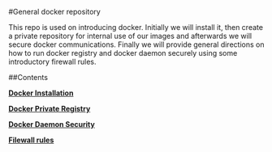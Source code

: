 #General docker repository

This repo is used on introducing docker. Initially we will install it, then create a private repository for internal use of our images and afterwards we will secure docker communications. Finally we will provide general directions on how to run docker registry and docker daemon securely using some introductory firewall rules.

##Contents

**[Docker Installation](docs/docker-installation.md)**

**[Docker Private Registry](docs/docker-registry.md)**

**[Docker Daemon Security](docs/docker-security.md)**

**[Filewall rules](docs/firewall-rules.md)**





